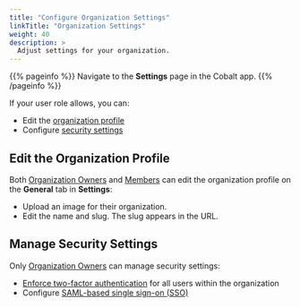 ```yaml
---
title: "Configure Organization Settings"
linkTitle: "Organization Settings"
weight: 40
description: >
  Adjust settings for your organization.
---
```


{{% pageinfo %}}
Navigate to the **Settings** page in the Cobalt app.
{{% /pageinfo %}}

If your user role allows, you can:

- Edit the [organization profile](#edit-the-organization-profile)
- Configure [security settings](#manage-security-settings)

## Edit the Organization Profile

Both [Organization Owners](/getting-started/glossary/#organization-owner) and [Members](/getting-started/glossary/#organization-member) can edit the organization profile on the **General** tab in **Settings**:

- Upload an image for their organization.
- Edit the name and slug. The slug appears in the URL.

## Manage Security Settings

Only [Organization Owners](/getting-started/glossary/#organization-owner) can manage security settings:

- [Enforce two-factor authentication](/platform-deep-dive/collaboration/organization/organization-settings/enforce-2fa/) for all users within the organization
- Configure [SAML-based single sign-on (SSO)](/platform-deep-dive/collaboration/organization/organization-settings/saml-sso/)
